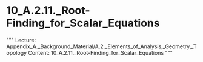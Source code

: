 # 10_A.2.11._Root-Finding_for_Scalar_Equations

"""
Lecture: Appendix_A._Background_Material/A.2._Elements_of_Analysis,_Geometry,_Topology
Content: 10_A.2.11._Root-Finding_for_Scalar_Equations
"""


